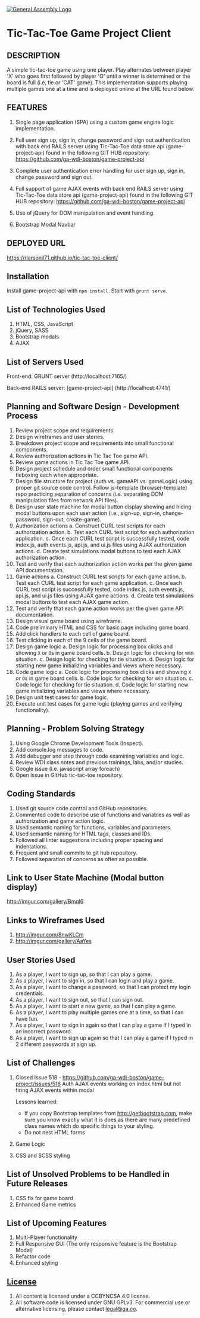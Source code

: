 [![General Assembly Logo](https://camo.githubusercontent.com/1a91b05b8f4d44b5bbfb83abac2b0996d8e26c92/687474703a2f2f692e696d6775722e636f6d2f6b6538555354712e706e67)](https://generalassemb.ly/education/web-development-immersive)

# Tic-Tac-Toe Game Project Client

## DESCRIPTION

A simple tic-tac-toe game using one player.  Play alternates between player 'X'
who goes first followed by player 'O' until a winner is determined or the board
is full (i.e, tie or 'CAT' game).  This implementation supports playing multiple
games one at a time and is deployed online at the URL found below.

## FEATURES

1. Single page application (SPA) using a custom game engine logic implementation.

2. Full user sign up, sign in, change password and sign out authentication
     with back end RAILS server using Tic-Tac-Toe data store api
     (game-project-api) found in the following GIT HUB repository:
        https://github.com/ga-wdi-boston/game-project-api

3.  Complete user authentication error handling for user sign up, sign in,
     change password and sign out.

4.  Full support of game AJAX events with back end RAILS server using
     Tic-Tac-Toe data store api (game-project-api) found in the following
     GIT HUB repository:
        https://github.com/ga-wdi-boston/game-project-api

5.  Use of jQuery for DOM manipulation and event handling.

6.  Bootstrap Modal Navbar


## DEPLOYED URL

https://rlarsonil71.github.io/tic-tac-toe-client/

## Installation

Install game-project-api with `npm install`.
Start with `grunt serve`.

## List of Technologies Used

1.  HTML, CSS, JavaScript
2.  jQuery, SASS
3.  Bootstrap modals
4.  AJAX

## List of Servers Used

Front-end:
  GRUNT server (http://localhost:7165/)

Back-end RAILS server:
  [game-project-api]  (http://localhost:4741/)

## Planning and Software Design - Development Process

1.  Review project scope and requirements.
2.  Design wireframes and user stories.
3.  Breakdown project scope and requirements into small functional components.
4.  Review authorization actions in Tic Tac Toe game API.
5.  Review game actions in Tic Tac Toe game API.
6.  Design project schedule and order small functional components tieboxing each
     when appropriate.
7.  Design file structure for project (auth vs. gameAPI vs. gameLogic) using
     proper git source code control.  Follow js-template (browser-template) repo
     practicing separation of concerns (i.e. separating DOM manipulation files
     from network API files).
8.  Design user state machine for modal button display showing and hiding modal
     buttons upon each user action (i.e., sign-up, sign-in, change-password,
     sign-out, create-game).
9.  Authorization actions
    a.  Construct CURL test scripts for each authorization action.
    b.  Test each CURL test script for each authorization application.
    c.  Once each CURL test script is successfully tested, code index.js, auth
         events.js, api.js, and ui.js files using AJAX authorization actions.
    d.  Create test simulations modal buttons to test each AJAX authorization
         action.
10. Test and verify that each authorization action works per the given game API
     documentation.
11.  Game actions
    a.  Construct CURL test scripts for each game action.
    b.  Test each CURL test script for each game application.
    c.  Once each CURL test script is successfully tested, code index.js, auth
         events.js, api.js, and ui.js files using AJAX game actions.
    d.  Create test simulations modal buttons to test each AJAX game action.
12. Test and verify that each game action works per the given game API
     documentation.
13. Design visual game board using wireframe.
14. Code preliminary HTML and CSS for basic page including game board.
15. Add click handlers to each cell of game board.
16. Test clicking in each of the 9 cells of the game board.
17. Design game logic
    a.  Design logic for processing box clicks and showing `X` or `O`s in game
         board cells.
    b.  Design logic for checking for win situation.
    c.  Design logic for checking for tie situation.
    d.  Design logic for starting new game initializing variables and views where
         necessary.
18. Code game logic
    a.  Code logic for processing box clicks and showing `X` or `O`s in game
         board cells.
    b.  Code logic for checking for win situation.
    c.  Code logic for checking for tie situation.
    d.  Code logic for starting new game initializing variables and views where
        necessary.
19. Design unit test cases for game logic.
20. Execute unit test cases for game logic (playing games and verifying
     functionality).


## Planning - Problem Solving Strategy

1.  Using Google Chrome Development Tools (Inspect).
2.  Add console.log messages to code.
3.  Add debugger and step through code examining variables and logic.
4.  Review WDI class notes and previous trainings, labs, and/or studies.
5.  Google issue (i.e. javascript array foreach)
6.  Open issue in GitHub tic-tac-toe repository.


## Coding Standards

1.  Used git source code control and GitHub repositories.
2.  Commented code to describe use of functions and variables as well as
     authorization and game action logic.
3.  Used semantic naming for functions, variables and parameters.
4.  Used semantic naming for HTML tags, classes and IDs.
5.  Followed all linter suggestions including proper spacing and indentations.
6.  Frequent and small commits to git hub repository.
7.  Followed separation of concerns as often as possible.


## Link to User State Machine (Modal button display)

http://imgur.com/gallery/Bmql6


## Links to Wireframes Used

1.  http://imgur.com/8nwKLCm
2.  http://imgur.com/gallery/AaYes

## User Stories Used

1.  As a player, I want to sign up, so that I can play a game.
2.  As a player, I want to sign in, so that I can login and play a game.
3.  As a player, I want to change a password, so that I can protect my login
     credentials.
4. As a player, I want to sign out, so that I can sign out.
5. As a player, I want to start a new game, so that I can play a game.
6. As a player, I want to play multiple games one at a time, so that I can have
    fun.
7. As a player, I want to sign in again so that I can play a game if I typed in
    an incorrect password.
8. As a player, I want to sign up again so that I can play a game if I typed in
    2 different passwords at sign up.


## List of Challenges

1.  Closed Issue 518 - https://github.com/ga-wdi-boston/game-project/issues/518
     Auth AJAX events working on index.html but not firing AJAX events within
      modal

    Lessons learned:
     - If you copy Bootstrap templates from http://getbootstrap.com, make sure
        you know exactly what it is does as there are many predefined class names
        which do specific things to your styling.
     - Do not nest HTML forms

2.  Game Logic
3.  CSS and SCSS styling


## List of Unsolved Problems to be Handled in Future Releases

1.  CSS fix for game board
2.  Enhanced Game metrics


## List of Upcoming Features

1.  Multi-Player functionality
2.  Full Responsive GUI (The only responsive feature is the Bootstrap Modal)
3.  Refactor code
4.  Enhanced styling


## [License](LICENSE)

1.  All content is licensed under a CC­BY­NC­SA 4.0 license.
2.  All software code is licensed under GNU GPLv3. For commercial use or
    alternative licensing, please contact legal@ga.co.
